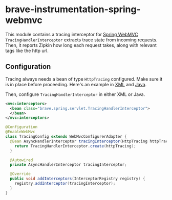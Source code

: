 # brave-instrumentation-spring-webmvc
This module contains a tracing interceptor for [Spring WebMVC](https://docs.spring.io/spring/docs/current/spring-framework-reference/html/mvc.html)
`TracingHandlerInterceptor` extracts trace state from incoming requests.
Then, it reports Zipkin how long each request takes, along with relevant
tags like the http url.

## Configuration

Tracing always needs a bean of type `HttpTracing` configured. Make sure
it is in place before proceeding. Here's an example in [XML](https://github.com/openzipkin/brave-webmvc-example/blob/master/servlet25/src/main/webapp/WEB-INF/spring-webmvc-servlet.xml) and [Java](https://github.com/openzipkin/brave-webmvc-example/blob/master/servlet3/src/main/java/brave/webmvc/TracingConfiguration.java).

Then, configure `TracingHandlerInterceptor` in either XML or Java.

```xml
<mvc:interceptors>
  <bean class="brave.spring.servlet.TracingHandlerInterceptor">
  </bean>
</mvc:interceptors>
```

```java
@Configuration
@EnableWebMvc
class TracingConfig extends WebMvcConfigurerAdapter {
  @Bean AsyncHandlerInterceptor tracingInterceptor(HttpTracing httpTracing) {
    return TracingHandlerInterceptor.create(httpTracing);
  }

  @Autowired
  private AsyncHandlerInterceptor tracingInterceptor;

  @Override
  public void addInterceptors(InterceptorRegistry registry) {
    registry.addInterceptor(tracingInterceptor);
  }
}
```
